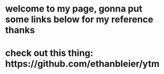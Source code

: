 <h1> welcome to my page, gonna put some links below for my reference thanks        </h1><head></head>

<h1> check out this thing: https://github.com/ethanbleier/ytm     </h1>
